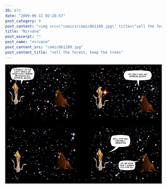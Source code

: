 ```yaml
---
ID: 672
date: "2009-06-11 02:28:57"
post_category: 0
post_content: "<img src=\"comics/comic061109.jpg\" title=\"sell the forest, keep the trees\" />"
title: "Nirvana"
post_excerpt: ""
post_name: "nirvana"
post_content_src: "comic061109.jpg"
post_content_title: "sell the forest, keep the trees"
---
```



[![sell the forest, keep the trees](/comics-hi-res/comic061109.jpg)](/comics-hi-res/comic061109.jpg)
